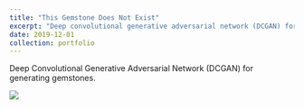 ```yaml
---
title: "This Gemstone Does Not Exist"
excerpt: "Deep convolutional generative adversarial network (DCGAN) for generating gemstones."
date: 2019-12-01
collection: portfolio
---
```


Deep Convolutional Generative Adversarial Network (DCGAN) for generating gemstones.

<img src="https://user-images.githubusercontent.com/27071473/56861907-20767f80-69d8-11e9-9cae-bfdb33d9e9d7.png">
